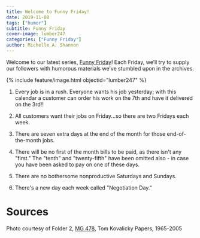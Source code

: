 ```yaml
---
title: Welcome to Funny Friday!
date: 2019-11-08
tags: ["humor"]
subtitle: Funny Friday
cover-image: lumber247
categories: ["Funny Friday"]
author: Michelle A. Shannon
---
```


Welcome to our latest series, [Funny Friday](https://harvester.lib.uidaho.edu/series/funnyfriday.html)! Each Friday, we’ll try to supply our followers with humorous materials we’ve stumbled upon in the archives.

{% include feature/image.html objectid="lumber247" %}

1. Every job is in a rush. Everyone wants his job yesterday; with this calendar a customer can order his work on the 7th and have it delivered on the 3rd!!

2. All customers want their jobs on Friday...so there are two Fridays each week.

3. There are seven extra days at the end of the month for those end-of-the-month jobs. 

4. There will be no first of the month bills to be paid, as there isn't any "first." The "tenth" and "twenty-fifth" have been omitted also - in case you have been asked to pay on one of these days.

5. There are no bothersome nonproductive Saturdays and Sundays.

6. There's a new day each week called "Negotiation Day."

# Sources

Photo courtesy of Folder 2, [MG 478](https://archiveswest.orbiscascade.org/ark:/80444/xv707396/), Tom Kovalicky Papers, 1965-2005